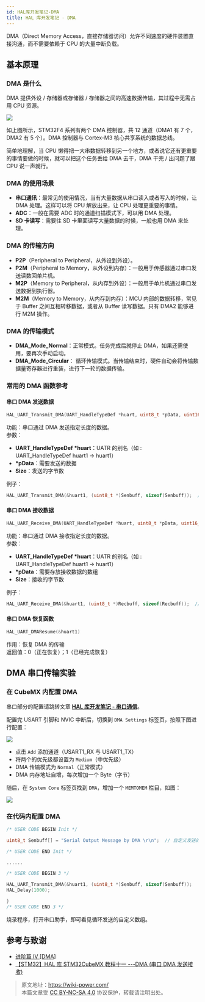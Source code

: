 ```yaml
---
id: HAL库开发笔记-DMA
title: HAL 库开发笔记 - DMA
---
```


DMA（Direct Memory Access，直接存储器访问）允许不同速度的硬件装置直接沟通，而不需要依赖于 CPU 的大量中断负载。

## 基本原理

### DMA 是什么

DMA 提供外设 / 存储器或存储器 / 存储器之间的高速数据传输，其过程中无需占用 CPU 资源。

![](https://wiki-media-1253965369.cos.ap-guangzhou.myqcloud.com/img/20210404153423.png)

如上图所示，STM32F4 系列有两个 DMA 控制器，共 12 通道（DMA1 有 7 个，DMA2 有 5 个）。DMA 控制器与 Cortex-M3 核心共享系统的数据总线。

简单地理解，当 CPU 懒得把一大串数据转移到另一个地方，或者说它还有更重要的事情要做的时候，就可以把这个任务丢给 DMA 去干，DMA 干完 / 出问题了跟 CPU 说一声就行。

### DMA 的使用场景

- **串口通讯**：最常见的使用情况，当有大量数据从串口读入或者写入的时候，让 DMA 处理。这样可以将 CPU 解放出来，让 CPU 处理更重要的事情。
- **ADC**：一般在需要 ADC 时的通道扫描模式下，可以用 DMA 处理。
- **SD 卡读写**：需要往 SD 卡里面读写大量数据的时候，一般也用 DMA 来处理。

### DMA 的传输方向

- **P2P**（Peripheral to Peripheral，从外设到外设）。
- **P2M**（Peripheral to Memory，从外设到内存）：一般用于传感器通过串口发送读数回单片机。
- **M2P**（Memory to Peripheral，从内存到外设）：一般用于单片机通过串口发送数据到执行器。
- **M2M**（Memory to Memory，从内存到内存）：MCU 内部的数据转移，常见于 Buffer 之间互相转移数据，或者从 Buffer 读写数据。只有 DMA2 能够进行 M2M 操作。

### DMA 的传输模式

- **DMA_Mode_Normal**：正常模式。任务完成后就停止 DMA，如果还需使用，要再次手动启动。
- **DMA_Mode_Circular**： 循环传输模式。当传输结束时，硬件自动会将传输数据量寄存器进行重装，进行下一轮的数据传输。

### 常用的 DMA 函数参考

#### 串口 DMA 发送数据

```c
HAL_UART_Transmit_DMA(UART_HandleTypeDef *huart, uint8_t *pData, uint16_t Size)
```

功能：串口通过 DMA 发送指定长度的数据。  
参数：

- **UART_HandleTypeDef \*huart**：UATR 的别名（如 : UART_HandleTypeDef huart1 -> huart1）
- **\*pData**：需要发送的数据
- **Size**：发送的字节数

例子：

```c
HAL_UART_Transmit_DMA(&huart1, (uint8_t *)Senbuff, sizeof(Senbuff));  //串口发送 Senbuff 数组
```

#### 串口 DMA 接收数据

```c
HAL_UART_Receive_DMA(UART_HandleTypeDef *huart, uint8_t *pData, uint16_t Size)
```

功能：串口通过 DMA 接收指定长度的数据。  
参数：

- **UART_HandleTypeDef \*huart**：UATR 的别名（如 : UART_HandleTypeDef huart1 -> huart1）
- **\*pData**：需要存放接收数据的数组
- **Size**：接收的字节数

例子：

```c
HAL_UART_Receive_DMA(&huart1, (uint8_t *)Recbuff, sizeof(Recbuff));  //串口接收，存放到 Recbuff 数组
```

#### 串口 DMA 恢复函数

```c
HAL_UART_DMAResume(&huart1)
```

作用：恢复 DMA 的传输  
返回值：0（正在恢复）；1（已经完成恢复）

## DMA 串口传输实验

### 在 CubeMX 内配置 DMA

串口部分的配置请跳转文章 [**HAL 库开发笔记 - 串口通信**](https://wiki-power.com/HAL%E5%BA%93%E5%BC%80%E5%8F%91%E7%AC%94%E8%AE%B0-%E4%B8%B2%E5%8F%A3%E9%80%9A%E4%BF%A1)。

配置完 USART 引脚和 NVIC 中断后，切换到 `DMA Settings` 标签页，按照下图进行配置：

![](https://wiki-media-1253965369.cos.ap-guangzhou.myqcloud.com/img/20210404165541.png)

- 点击 `Add` 添加通道（USART1_RX 与 USART1_TX）
- 将两个的优先级都设置为 `Medium`（中优先级）
- DMA 传输模式为 `Normal`（正常模式）
- DMA 内存地址自增，每次增加一个 Byte（字节）

随后，在 `System Core` 标签页找到 `DMA`，增加一个 `MEMTOMEM` 栏目，如图：

![](https://wiki-media-1253965369.cos.ap-guangzhou.myqcloud.com/img/20210404170002.png)

### 在代码内配置 DMA

```c title="main.c"
/* USER CODE BEGIN Init */

uint8_t Senbuff[] = "Serial Output Message by DMA \r\n";  // 自定义发送的字符串

/* USER CODE END Init */

......

/* USER CODE BEGIN 3 */

HAL_UART_Transmit_DMA(&huart1, (uint8_t *)Senbuff, sizeof(Senbuff));
HAL_Delay(1000);

}
/* USER CODE END 3 */
```

烧录程序，打开串口助手，即可看见循环发送的自定义数组。

## 参考与致谢

- [进阶篇 IV [DMA]](https://alchemicronin.github.io/posts/90d72de/#4-0-%E7%BB%83%E4%B9%A0%E9%A1%B9%E7%9B%AE)
- [【STM32】HAL 库 STM32CubeMX 教程十一 ---DMA (串口 DMA 发送接收)](https://blog.csdn.net/as480133937/article/details/104827639)

> 原文地址：<https://wiki-power.com/>  
> 本篇文章受 [CC BY-NC-SA 4.0](https://creativecommons.org/licenses/by/4.0/deed.zh) 协议保护，转载请注明出处。

